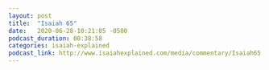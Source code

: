 ```yaml
---
layout: post
title:  "Isaiah 65"
date:   2020-06-28-10:21:05 -0500
podcast_duration: 00:38:58
categories: isaiah-explained
podcast_link: http://www.isaiahexplained.com/media/commentary/Isaiah65.mp3
---
```

